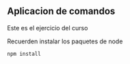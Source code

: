 ## Aplicacion de comandos

Este es el ejercicio del curso


Recuerden instalar los paquetes de node


```
npm install
```